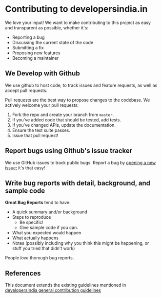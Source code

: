 # Contributing to developersindia.in

We love your input! We want to make contributing to this project as easy and
transparent as possible, whether it's:

- Reporting a bug
- Discussing the current state of the code
- Submitting a fix
- Proposing new features
- Becoming a maintainer

## We Develop with Github

We use github to host code, to track issues and feature requests, as well as
accept pull requests.

Pull requests are the best way to propose changes to the codebase. We
actively welcome your pull requests:

1. Fork the repo and create your branch from `master`.
2. If you've added code that should be tested, add tests.
3. If you've changed APIs, update the documentation.
4. Ensure the test suite passes.
6. Issue that pull request!

<!-- ## TODO: Any contributions you make will be under the MIT Software License -->

<!-- In short, when you submit code changes, your submissions are understood to be -->
<!-- under the same [MIT License](http://choosealicense.com/licenses/mit/) that -->
<!-- covers the project. Feel free to contact the maintainers if that's a concern. -->

## Report bugs using Github's issue tracker

We use GitHub issues to track public bugs. 
Report a bug by [opening a new issue](https://github.com/developersIndia/developersIndia.in/issues/new/choose); 
it's that easy!

## Write bug reports with detail, background, and sample code

**Great Bug Reports** tend to have:

- A quick summary and/or background
- Steps to reproduce
  - Be specific!
  - Give sample code if you can.
- What you expected would happen
- What actually happens
- Notes (possibly including why you think this might be happening, or stuff you
  tried that didn't work)

People _love_ thorough bug reports.

<!-- ## TODO: Use a Consistent Coding Style -->

<!-- ## TODO: License -->

<!-- By contributing, you agree that your contributions will be licensed under its -->
<!-- MIT License. -->

## References

This document extends the existing guidelines mentioned in 
[developersIndia general contribution guidelines](https://github.com/developersIndia/.github/blob/main/CONTRIBUTING.md)
